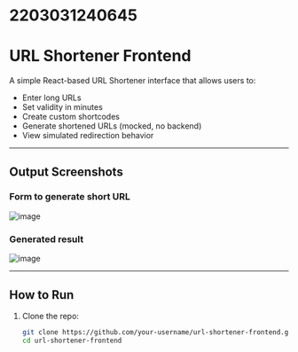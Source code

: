 # 2203031240645

# URL Shortener Frontend 

A simple React-based URL Shortener interface that allows users to:

- Enter long URLs
- Set validity in minutes
- Create custom shortcodes
- Generate shortened URLs (mocked, no backend)
- View simulated redirection behavior

---

##  Output Screenshots

###  Form to generate short URL
![image](https://github.com/user-attachments/assets/5062300c-764f-442e-8fd8-1260eca393e7)

###  Generated result
![image](https://github.com/user-attachments/assets/39bcb741-8aa5-4a60-a740-e0a20691d77c)

---

##  How to Run

1. Clone the repo:
   ```bash
   git clone https://github.com/your-username/url-shortener-frontend.git
   cd url-shortener-frontend

